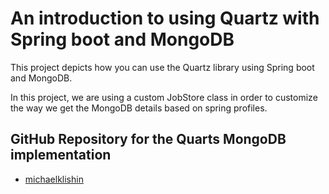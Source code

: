 # An introduction to using Quartz with Spring boot and MongoDB

This project depicts how you can use the Quartz library using Spring boot and MongoDB.

In this project, we are using a custom JobStore class in order to customize the way we get the MongoDB details based on spring profiles.

## GitHub Repository for the Quarts MongoDB implementation

- [michaelklishin](https://github.com/michaelklishin/quartz-mongodb.git)